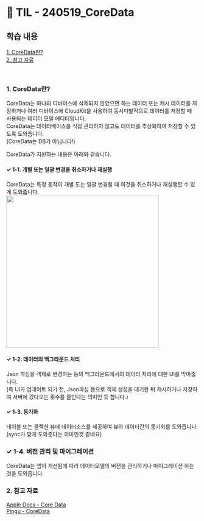 # 📝 TIL - 240519_CoreData

## 학습 내용
[1. CoreData란?](#1-CoreData란?)</br>
[2. 참고 자료](#2-참고-자료)</br>

</br>

### 1. CoreData란?
CoreData는 하나의 디바이스에 삭제되지 않았으면 하는 데이터 또는 캐시 데이터를 저장하거나 여러 디바이스에 CloudKit을 사용하여 동시다발적으로 데이터를 저장할 때 사용되는 데이터 모델 에디터입니다.</br>
CoreData는 데이터베이스를 직접 관리하지 않고도 데이터를 추상화하여 저장할 수 있도록 도와줍니다.</br>
(CoreData는 DB가 아닙니다!)

CoreData가 지원하는 내용은 아래와 같습니다.</br>

#### ✓ 1-1. 개별 또는 일괄 변경을 취소하거나 재실행
CoreData는 특정 동작이 개별 도는 일괄 변경될 때 이것을 취소하거나 재실행할 수 있게 도와줍니다.</br>
<img src = "" width = "400"/></br>

#### ✓ 1-2. 데이터의 백그라운드 처리
Json 파싱을 객체로 변경하는 등의 백그라운드에서의 데이터 처리에 대한 UI를 막아줍니다.</br>
(즉 UI가 업데이트 되기 전, Json파싱 등으로 객체 생성을 대기한 뒤 캐시하거나 저장하여 서버에 갔다오는 횟수를 줄인다는 의미인 듯 합니다.)</br>

#### ✓ 1-3. 동기화
테이블 또는 콜렉션 뷰에 데이터소스를 제공하여 뷰와 데이터간의 동기화를 도와줍니다.</br>
(sync가 맞게 도와준다는 의미인것 같네요)

### ✓ 1-4. 버전 관리 및 마이그레이션
CoreData는 앱이 개선됨에 따라 데이터모델의 버전을 관리하거나 마이그레이션 하는 것을 도와줍니다.</br>

### 2. 참고 자료
[Apple Docs - Core Data](https://developer.apple.com/documentation/coredata)</br>
[Pingu - CoreData](https://icksw.tistory.com/224)</br>
